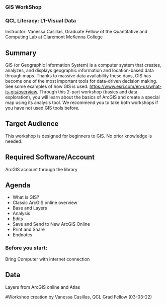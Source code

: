 ### **GIS WorkShop**

### **QCL Literacy: L1-Visual Data**
Instructor: Vanessa Casillas, Graduate Fellow of the Quantitative and Computing Lab at Claremont McKenna College

## **Summary**
GIS (or Geographic Information System) is a computer system that creates, analyzes, and displays geographic information and location-based data through maps. Thanks to massive data availability these days, GIS has become one of the most important tools for data-driven decision making. See some examples of how GIS is used: https://www.esri.com/en-us/what-is-gis/overview. Through this 2-part workshop (basics and data exploration), you will learn about the basics of ArcGIS and create a special map using its analysis tool. We recommend you to take both workshops if you have not used GIS tools before.

## **Target Audience**
This workshop is designed for beginners to GIS. No prior knowledge is needed.

## **Required Software/Account**
ArcGIS account through the library

## **Agenda**
- What is GIS?
- Classic ArcGIS online overview 
- Base and Layers
- Analysis
- Edits
- Save and Send to New ArcGIS Online
- Print and Share
- Endnotes

### Before you start:
Bring Computer with internet connection
 
## **Data**
Layers from ArcGIS online and Atlas
    
#Workshop creation by Vanessa Casillas, QCL Grad Fellow (03-03-22)

  
